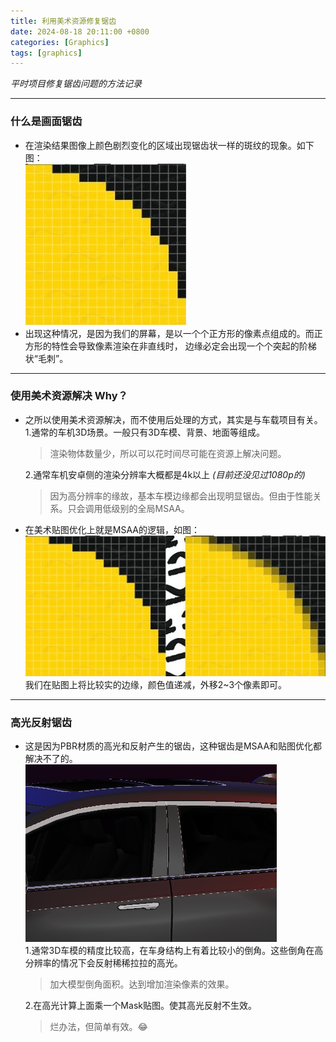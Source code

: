 ```yaml
---
title: 利用美术资源修复锯齿
date: 2024-08-18 20:11:00 +0800
categories: [Graphics]
tags: [graphics]    
---
```


*平时项目修复锯齿问题的方法记录*

---


### 什么是画面锯齿


- 在渲染结果图像上颜色剧烈变化的区域出现锯齿状一样的斑纹的现象。如下图：   
![画面锯齿](/assets/img/postAssets/aliasing_1.jpg)
- 出现这种情况，是因为我们的屏幕，是以一个个正方形的像素点组成的。而正方形的特性会导致像素渲染在非直线时，
边缘必定会出现一个个突起的阶梯状“毛刺”。

---

### 使用美术资源解决 Why？

- 之所以使用美术资源解决，而不使用后处理的方式，其实是与车载项目有关。  
  1.通常的车机3D场景。一般只有3D车模、背景、地面等组成。  
  >渲染物体数量少，所以可以花时间尽可能在资源上解决问题。  

  2.通常车机安卓侧的渲染分辨率大概都是4k以上  *(目前还没见过1080p的)*
  >因为高分辨率的缘故，基本车模边缘都会出现明显锯齿。但由于性能关系。只会调用低级别的全局MSAA。
   
- 在美术贴图优化上就是MSAA的逻辑，如图：   
![贴图锯齿优化](/assets/img/postAssets/aliasing.jpg)  
我们在贴图上将比较实的边缘，颜色值递减，外移2~3个像素即可。

---
### 高光反射锯齿

- 这是因为PBR材质的高光和反射产生的锯齿，这种锯齿是MSAA和贴图优化都解决不了的。 
![高光锯齿](/assets/img/postAssets/aliasing_car.jpg "锯齿画面")     
  1.通常3D车模的精度比较高，在车身结构上有着比较小的倒角。这些倒角在高分辨率的情况下会反射稀稀拉拉的高光。   
  >加大模型倒角面积。达到增加渲染像素的效果。   
  
  2.在高光计算上面乘一个Mask贴图。使其高光反射不生效。   
  >烂办法，但简单有效。😂

